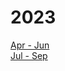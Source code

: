 # 2023
[Apr - Jun](https://github.com/pachaxodds/brag_document/blob/main/2023%20/Apr_Jun)<br />
[Jul - Sep](https://github.com/pachaxodds/brag_document/blob/main/2023%20/Jul_Aug)
